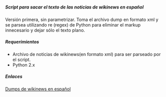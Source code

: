 ##### Script para sacar el texto de las noticias de wikinews en español
Versión primera, sin parametrizar. Toma el archivo dump en formato xml
y se parsea utilizando re (regex) de Python para eliminar el markup innecesario y 
dejar sólo el texto plano.

##### Requerimientos

* Archivo de noticias de wikinews(en formato xml) para ser parseado por el script.
* Python 2.x


##### Enlaces
[Dumps de wikinews en español](https://dumps.wikimedia.org/eswikinews/)
